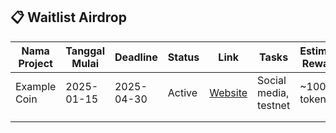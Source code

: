 ## 📋 Waitlist Airdrop

| Nama Project | Tanggal Mulai | Deadline | Status | Link | Tasks | Estimasi Reward | Notes |
|--------------|---------------|----------|--------|------|-------|-----------------|-------|
| Example Coin | 2025-01-15 | 2025-04-30 | Active | [Website](https://example.com) | Social media, testnet | ~100 tokens | Perlu wallet ETH |
| | | | | | | | |
| | | | | | | | |
